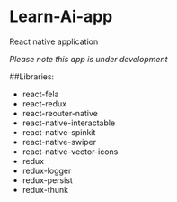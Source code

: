 # Learn-Ai-app
React native application

*Please note this app is under development*

##Libraries:
- react-fela
- react-redux
- react-reouter-native
- react-native-interactable
- react-native-spinkit
- react-native-swiper
- react-native-vector-icons
- redux
- redux-logger
- redux-persist
- redux-thunk

